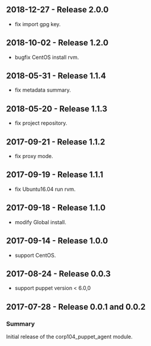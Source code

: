 ## 2018-12-27 - Release 2.0.0

  - fix import gpg key.

## 2018-10-02 - Release 1.2.0

  - bugfix CentOS install rvm.

## 2018-05-31 - Release 1.1.4

  - fix metadata summary.

## 2018-05-20 - Release 1.1.3

  - fix project repository.

## 2017-09-21 - Release 1.1.2

  - fix proxy mode.

## 2017-09-19 - Release 1.1.1

  - fix Ubuntu16.04 run rvm.

## 2017-09-18 - Release 1.1.0

  - modify Global install.

## 2017-09-14 - Release 1.0.0

  - support CentOS.

## 2017-08-24 - Release 0.0.3

  - support puppet version < 6.0,0

## 2017-07-28 - Release 0.0.1 and 0.0.2
### Summary

Initial release of the corp104_puppet_agent module.
